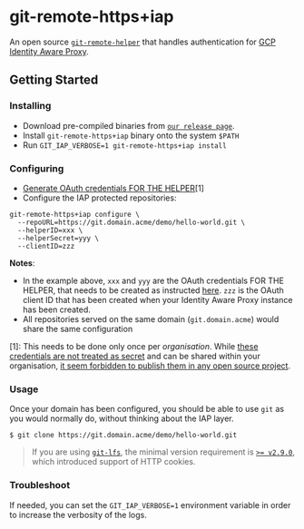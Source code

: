 # git-remote-https+iap

An open source [`git-remote-helper`](https://git-scm.com/docs/git-remote-helpers) that handles authentication for [GCP Identity Aware Proxy](https://cloud.google.com/iap).

## Getting Started

### Installing

- Download pre-compiled binaries from [`our release page`](https://github.com/stang/ci-sandbox/releases/).
- Install `git-remote-https+iap` binary onto the system `$PATH`
- Run `GIT_IAP_VERBOSE=1 git-remote-https+iap install`

### Configuring

- [Generate OAuth credentials FOR THE HELPER](https://cloud.google.com/iap/docs/authentication-howto#authenticating_from_a_desktop_app)[1]
- Configure the IAP protected repositories:

```
git-remote-https+iap configure \
  --repoURL=https://git.domain.acme/demo/hello-world.git \
  --helperID=xxx \
  --helperSecret=yyy \
  --clientID=zzz
```

**Notes**:
* In the example above, `xxx` and `yyy` are the OAuth credentials FOR THE HELPER, that needs to be created as instructed [here](https://cloud.google.com/iap/docs/authentication-howto#authenticating_from_a_desktop_app). `zzz` is the OAuth client ID that has been created when your Identity Aware Proxy instance has been created.
* All repositories served on the same domain (`git.domain.acme`) would share the same configuration


[1]: This needs to be done only once per _organisation_. While [these credentials are not treated as secret](https://developers.google.com/identity/protocols/oauth2#installed) and can be shared within your organisation, [it seem forbidden to publish them in any open source project](https://stackoverflow.com/questions/27585412/can-i-really-not-ship-open-source-with-client-id).

### Usage

Once your domain has been configured, you should be able to use `git` as you would normally do, without thinking about the IAP layer.

```
$ git clone https://git.domain.acme/demo/hello-world.git
```

> If you are using [`git-lfs`](https://git-lfs.github.com/), the minimal version requirement is [`>= v2.9.0`](https://github.com/git-lfs/git-lfs/releases/), which introduced support of HTTP cookies.

### Troubleshoot

If needed, you can set the `GIT_IAP_VERBOSE=1` environment variable in order to increase the verbosity of the logs.
